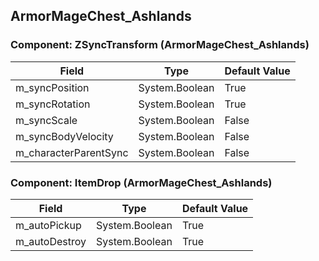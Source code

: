 ## ArmorMageChest_Ashlands

### Component: ZSyncTransform (ArmorMageChest_Ashlands)

|Field|Type|Default Value|
|---|---|---|
|m_syncPosition|System.Boolean|True|
|m_syncRotation|System.Boolean|True|
|m_syncScale|System.Boolean|False|
|m_syncBodyVelocity|System.Boolean|False|
|m_characterParentSync|System.Boolean|False|

### Component: ItemDrop (ArmorMageChest_Ashlands)

|Field|Type|Default Value|
|---|---|---|
|m_autoPickup|System.Boolean|True|
|m_autoDestroy|System.Boolean|True|

